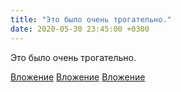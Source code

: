 ```yaml
---
title: "Это было очень трогательно."
date: 2020-05-30 23:45:00 +0300
---
```


Это было очень трогательно.


[Вложение](/assets/vk_photos/4/c6D45lmLacs.jpg)
[Вложение](/assets/vk_photos/4/lKzh_054AtU.jpg)
[Вложение](/assets/vk_photos/3/YXtOa14XlP4.jpg)
